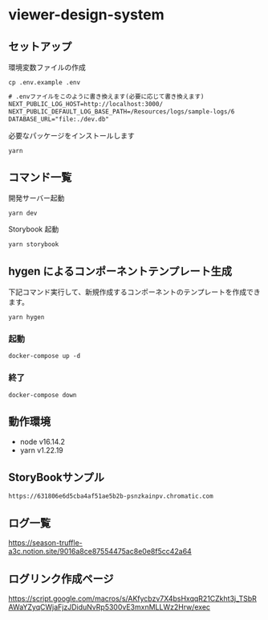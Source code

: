 # viewer-design-system


## セットアップ

環境変数ファイルの作成
```shell
cp .env.example .env
```

```txt
# .envファイルをこのように書き換えます(必要に応じて書き換えます)
NEXT_PUBLIC_LOG_HOST=http://localhost:3000/
NEXT_PUBLIC_DEFAULT_LOG_BASE_PATH=/Resources/logs/sample-logs/6
DATABASE_URL="file:./dev.db"
```

必要なパッケージをインストールします
```shell
yarn
```

## コマンド一覧

開発サーバー起動

```
yarn dev
```

Storybook 起動

```
yarn storybook
```

## hygen によるコンポーネントテンプレート生成

下記コマンド実行して、新規作成するコンポーネントのテンプレートを作成できます。

```
yarn hygen
```

### 起動
```shell
docker-compose up -d
```

### 終了
```
docker-compose down
```

## 動作環境

- node v16.14.2
- yarn v1.22.19

## StoryBookサンプル

`https://631806e6d5cba4af51ae5b2b-psnzkainpv.chromatic.com`

## ログ一覧
https://season-truffle-a3c.notion.site/9016a8ce87554475ac8e0e8f5cc42a64

## ログリンク作成ページ
https://script.google.com/macros/s/AKfycbzv7X4bsHxqqR21CZkht3j_TSbRAWaYZyqCWjaFjzJDiduNvRp5300vE3mxnMLLWz2Hrw/exec